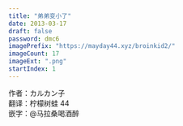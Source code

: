```yaml
---
title: "弟弟变小了"
date: 2013-03-17
draft: false
password: dmc6
imagePrefix: "https://mayday44.xyz/broinkid2/"  
imageCount: 17
imageExt: ".png" 
startIndex: 1
---
```

作者：カルカン子  
翻译：柠檬树蛙 44    
嵌字：@马拉桑喝酒醉  